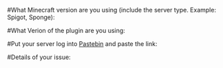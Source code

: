   #What Minecraft version are you using (include the server type. Example: Spigot, Sponge):

  #What Verion of the plugin are you using:

  #Put your server log into [Pastebin](https://pastebin.com/) and paste the link:

  #Details of your issue:
